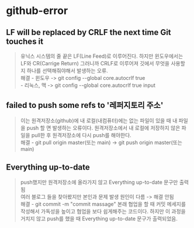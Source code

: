 # github-error
 ##  LF will be replaced by CRLF the next time Git touches it  
> 유닉스 시스템의 줄 끝은 LF(Line Feed)로 이루어진다. 하지만 윈도우에서는 LF와 CR(Carrige Return) 그러니까 CRLF로 이루어져 깃에서 무엇을 사용할 지 하나를 선택해줘야해서 발생하는 오류.  
> 해결 - 윈도우 -> git config --global core.autocrlf true  
>      - 리눅스, 맥 -> git config --global core.autocrlf true input  
     
## failed to push some refs to '레퍼지토리 주소'  
> 이는 원격저장소(github)에 내 로컬(내컴퓨터)에는 없는 파일이 있을 때 내 파일을 push 할 면 발생하는 오류이다.
> 원격저장소에서 내 로컬에 저장하지 않은 파일을 pull한 후 원격저장소에 다시 push를 해야한다.  
> 해결 - git pull origin master(또는 main) -> git push origin master(또는 main)  

## Everything up-to-date
> push했지만 원격저장소에 올라가지 않고 Everything up-to-date 문구만 출력됨  
> 여러 블로그 들을 찾아봤지만 본인과 문제 발생 원인이 다름 -> 해결 안됨  
> 해결 - git commit -m "commit massage"  본래 협업을 할 때 커밋 메세지를 작성해서 가독성을 높이고 협업을 보다 쉽게해주는 코드이다. 하지만 이 과정을 거치지 않고 push를 했을 때 Everything up-to-date 문구가 출력되었음.
